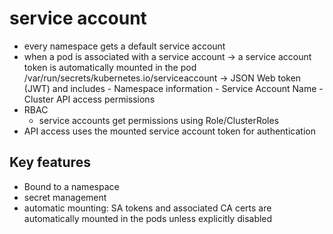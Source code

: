 # service account

- every namespace gets a default service account
- when a pod is associated with a service account -> a service account token is automatically mounted in the pod
    /var/run/secrets/kubernetes.io/serviceaccount
    -> JSON Web token (JWT) and includes
        - Namespace information
        - Service Account Name
        - Cluster API access permissions
- RBAC
    - service accounts get permissions using Role/ClusterRoles
- API access uses the mounted service account token for authentication

## Key features

- Bound to a namespace
- secret management
- automatic mounting: SA tokens and associated CA certs are automatically mounted in the pods unless explicitly disabled